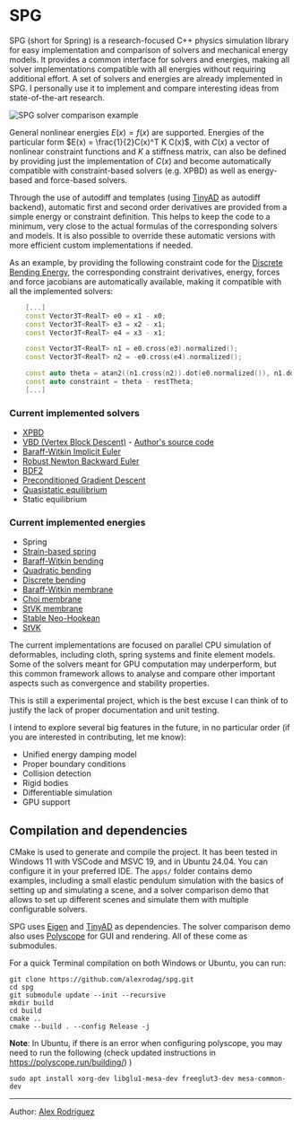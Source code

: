# SPG

SPG (short for Spring) is a research-focused C++ physics simulation library for easy implementation and comparison of solvers and mechanical energy models. It provides a common interface for solvers and energies, making all solver implementations compatible with all energies without requiring additional effort. A set of solvers and energies are already implemented in SPG. I personally use it to implement and compare interesting ideas from state-of-the-art research.

![SPG solver comparison example](media/spg-solver-compare.gif)

General nonlinear energies $E(x) = f(x)$ are supported. Energies of the particular form $E(x) = \frac{1}{2}C(x)^T K C(x)$, with $C(x)$ a vector of nonlinear constraint functions and $K$ a stiffness matrix, can also be defined by providing just the implementation of $C(x)$ and become automatically compatible with constraint-based solvers (e.g. XPBD) as well as energy-based and force-based solvers.

Through the use of autodiff and templates (using [TinyAD](https://github.com/patr-schm/TinyAD) as autodiff backend), automatic first and second order derivatives are provided from a simple energy or constraint definition. This helps to keep the code to a minimum, very close to the actual formulas of the corresponding solvers and models. It is also possible to override these automatic versions with more efficient custom implementations if needed.

As an example, by providing the following constraint code for the [Discrete Bending Energy](https://media.disneyanimation.com/uploads/production/publication_asset/75/asset/WDAS_TR_201307.pdf), the corresponding constraint derivatives, energy, forces and force jacobians are automatically available, making it compatible with all the implemented solvers:

``` C++
    [...]
    const Vector3T<RealT> e0 = x1 - x0;
    const Vector3T<RealT> e3 = x2 - x1;
    const Vector3T<RealT> e4 = x3 - x1;

    const Vector3T<RealT> n1 = e0.cross(e3).normalized();
    const Vector3T<RealT> n2 = -e0.cross(e4).normalized();

    const auto theta = atan2((n1.cross(n2)).dot(e0.normalized()), n1.dot(n2));
    const auto constraint = theta - restTheta;
    [...]
```

### Current implemented solvers
- [XPBD](https://matthias-research.github.io/pages/publications/XPBD.pdf)
- [VBD (Vertex Block Descent)](https://arxiv.org/pdf/2403.06321) - [Author's source code](https://github.com/AnkaChan/Gaia)
- [Baraff-Witkin Implicit Euler](https://www.cs.cmu.edu/~baraff/papers/sig98.pdf)
- [Robust Newton Backward Euler](https://drive.google.com/file/d/1KbRVF7fk5AonJelIcivFruS2cG3ke-Oi/view)
- [BDF2](https://www.tkim.graphics/DYNAMIC_DEFORMABLES/DynamicDeformables.pdf)
- [Preconditioned Gradient Descent](https://wanghmin.github.io/publication/wang-2016-dme/Wang-2016-DME.pdf)
- [Quasistatic equilibrium](https://pcs-sim.github.io/)
- Static equilibrium

### Current implemented energies
- Spring
- [Strain-based spring](https://cg.informatik.uni-freiburg.de/publications/2007_SCA_ropes.pdf)
- [Baraff-Witkin bending](https://www.cs.cmu.edu/~baraff/papers/sig98.pdf)
- [Quadratic bending](https://cims.nyu.edu/gcl/papers/bergou2006qbm.pdf)
- [Discrete bending](https://media.disneyanimation.com/uploads/production/publication_asset/75/asset/WDAS_TR_201307.pdf)
- [Baraff-Witkin membrane](https://www.cs.cmu.edu/~baraff/papers/sig98.pdf)
- [Choi membrane](https://diglib.eg.org/server/api/core/bitstreams/84fd4836-05cb-4da6-a230-d965b93335a2/content)
- [StVK membrane](https://inria.hal.science/inria-00394466/PDF/tensile.pdf)
- [Stable Neo-Hookean](https://graphics.pixar.com/library/StableElasticity/paper.pdf)
- [StVK](https://en.wikipedia.org/wiki/Hyperelastic_material#Saint_Venant%E2%80%93Kirchhoff_model)

The current implementations are focused on parallel CPU simulation of deformables, including cloth, spring systems and finite element models. Some of the solvers meant for GPU computation may underperform, but this common framework allows to analyse and compare other important aspects such as convergence and stability properties.

This is still a experimental project, which is the best excuse I can think of to justify the lack of proper documentation and unit testing.

I intend to explore several big features in the future, in no particular order (if you are interested in contributing, let me know):
- Unified energy damping model
- Proper boundary conditions
- Collision detection
- Rigid bodies
- Differentiable simulation
- GPU support

## Compilation and dependencies
CMake is used to generate and compile the project. It has been tested in Windows 11 with VSCode and MSVC 19, and in Ubuntu 24.04. You can configure it in your preferred IDE. The `apps/` folder contains demo examples, including a small elastic pendulum simulation with the basics of setting up and simulating a scene, and a solver comparison demo that allows to set up different scenes and simulate them with multiple configurable solvers. 

SPG uses [Eigen](https://eigen.tuxfamily.org/) and [TinyAD](https://github.com/patr-schm/TinyAD) as dependencies. The solver comparison demo also uses [Polyscope](https://polyscope.run/) for GUI and rendering. All of these come as submodules.

For a quick Terminal compilation on both Windows or Ubuntu, you can run:

```
git clone https://github.com/alexrodag/spg.git
cd spg
git submodule update --init --recursive
mkdir build
cd build
cmake ..
cmake --build . --config Release -j
```

**Note**: In Ubuntu, if there is an error when configuring polyscope, you may need to run the following (check updated instructions in https://polyscope.run/building/)
)
```
sudo apt install xorg-dev libglu1-mesa-dev freeglut3-dev mesa-common-dev
```

---

Author: [Alex Rodriguez](https://sites.google.com/view/alejandrora)